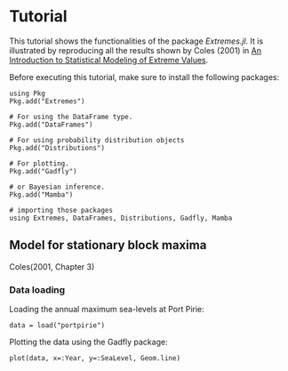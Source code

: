 # Tutorial

This tutorial shows the functionalities of the package *Extremes.jl*. It is illustrated by reproducing all the results shown by Coles (2001) in [An Introduction to Statistical Modeling of Extreme
 Values](http://www.springer.com/us/book/9781852334598).

 Before executing this tutorial, make sure to install the following packages:
 ```@repl
using Pkg
Pkg.add("Extremes")

# For using the DataFrame type.
Pkg.add("DataFrames")

# For using probability distribution objects
Pkg.add("Distributions")

# For plotting.
Pkg.add("Gadfly")

# or Bayesian inference.
Pkg.add("Mamba")

# importing those packages
using Extremes, DataFrames, Distributions, Gadfly, Mamba
```

## Model for stationary block maxima
Coles(2001, Chapter 3)

### Data loading

Loading the annual maximum sea-levels at Port Pirie:
```@repl
data = load("portpirie")
```

Plotting the data using the Gadfly package:
```@repl
plot(data, x=:Year, y=:SeaLevel, Geom.line)
```
